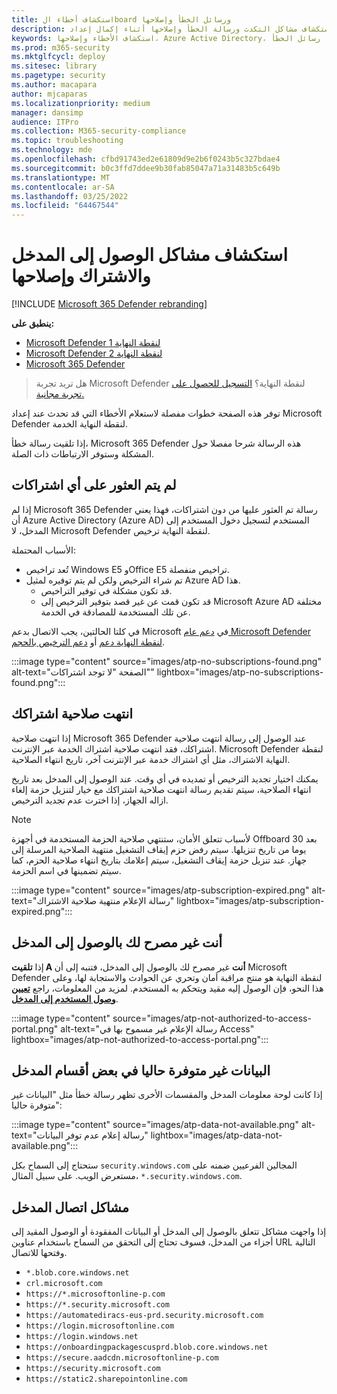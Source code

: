 ```yaml
---
title: استكشاف أخطاء الboard ورسائل الخطأ وإصلاحها
description: استكشاف مشاكل التكدث ورسالة الخطأ وإصلاحها أثناء إكمال إعداد Microsoft Defender لنقطة النهاية.
keywords: استكشاف الأخطاء وإصلاحها، Azure Active Directory، الادراج، رسالة الخطأ، رسائل الخطأ، microsoft defender لنقطة النهاية
ms.prod: m365-security
ms.mktglfcycl: deploy
ms.sitesec: library
ms.pagetype: security
ms.author: macapara
author: mjcaparas
ms.localizationpriority: medium
manager: dansimp
audience: ITPro
ms.collection: M365-security-compliance
ms.topic: troubleshooting
ms.technology: mde
ms.openlocfilehash: cfbd91743ed2e61809d9e2b6f0243b5c327bdae4
ms.sourcegitcommit: b0c3ffd7ddee9b30fab85047a71a31483b5c649b
ms.translationtype: MT
ms.contentlocale: ar-SA
ms.lasthandoff: 03/25/2022
ms.locfileid: "64467544"
---
```

# <a name="troubleshoot-subscription-and-portal-access-issues"></a>استكشاف مشاكل الوصول إلى المدخل والاشتراك وإصلاحها

[!INCLUDE [Microsoft 365 Defender rebranding](../../includes/microsoft-defender.md)]

**ينطبق على:**

- [Microsoft Defender لنقطة النهاية 1](https://go.microsoft.com/fwlink/p/?linkid=2154037)
- [Microsoft Defender لنقطة النهاية 2](https://go.microsoft.com/fwlink/p/?linkid=2154037)
- [Microsoft 365 Defender](https://go.microsoft.com/fwlink/?linkid=2118804)

> هل تريد تجربة Microsoft Defender لنقطة النهاية؟ [التسجيل للحصول على تجربة مجانية.](https://signup.microsoft.com/create-account/signup?products=7f379fee-c4f9-4278-b0a1-e4c8c2fcdf7e&ru=https://aka.ms/MDEp2OpenTrial?ocid=docs-wdatp-troublshootonboarding-abovefoldlink)

توفر هذه الصفحة خطوات مفصلة لاستعلام الأخطاء التي قد تحدث عند إعداد Microsoft Defender لنقطة النهاية الخدمة.

إذا تلقيت رسالة خطأ، Microsoft 365 Defender هذه الرسالة شرحا مفصلا حول المشكلة وستوفر الارتباطات ذات الصلة.

## <a name="no-subscriptions-found"></a>لم يتم العثور على أي اشتراكات

إذا لم Microsoft 365 Defender رسالة تم العثور عليها من دون اشتراكات، فهذا يعني أن Azure Active Directory (Azure AD) المستخدم لتسجيل دخول المستخدم إلى المدخل، لا Microsoft Defender لنقطة النهاية ترخيص.

الأسباب المحتملة:

- تُعد تراخيص Windows E5 وOffice E5 تراخيص منفصلة.
- تم شراء الترخيص ولكن لم يتم توفيره لمثيل Azure AD هذا.
  - قد تكون مشكلة في توفير التراخيص.
  - قد تكون قمت عن غير قصد بتوفير الترخيص إلى Microsoft Azure AD مختلفة عن تلك المستخدمة للمصادقة في الخدمة.

في كلتا الحالتين، يجب الاتصال بدعم Microsoft في [دعم عام Microsoft Defender لنقطة النهاية دعم](https://support.microsoft.com/getsupport?wf=0&tenant=ClassicCommercial&oaspworkflow=start_1.0.0.0&locale=en-us&supportregion=en-us&pesid=16055&ccsid=636419533611396913) أو [دعم الترخيص بالحجم](https://www.microsoft.com/licensing/servicecenter/Help/Contact.aspx).

:::image type="content" source="images/atp-no-subscriptions-found.png" alt-text="الصفحة &quot;لا توجد اشتراكات&quot;" lightbox="images/atp-no-subscriptions-found.png":::

## <a name="your-subscription-has-expired"></a>انتهت صلاحية اشتراكك

إذا انتهت صلاحية Microsoft 365 Defender عند الوصول إلى رسالة انتهت صلاحية اشتراكك، فقد انتهت صلاحية اشتراك الخدمة عبر الإنترنت. Microsoft Defender لنقطة النهاية الاشتراك، مثل أي اشتراك خدمة عبر الإنترنت آخر، تاريخ انتهاء الصلاحية.

يمكنك اختيار تجديد الترخيص أو تمديده في أي وقت. عند الوصول إلى المدخل بعد تاريخ انتهاء الصلاحية،  سيتم تقديم رسالة انتهت صلاحية اشتراكك مع خيار لتنزيل حزمة إلغاء ازاله الجهاز، إذا اخترت عدم تجديد الترخيص.

> [!NOTE]
> لأسباب تتعلق الأمان، ستنتهي صلاحية الحزمة المستخدمة في أجهزة Offboard بعد 30 يوما من تاريخ تنزيلها. سيتم رفض حزم إيقاف التشغيل منتهية الصلاحية المرسلة إلى جهاز. عند تنزيل حزمة إيقاف التشغيل، سيتم إعلامك بتاريخ انتهاء صلاحية الحزم، كما سيتم تضمينها في اسم الحزمة.

:::image type="content" source="images/atp-subscription-expired.png" alt-text="رسالة الإعلام منتهية صلاحية الاشتراك" lightbox="images/atp-subscription-expired.png":::

## <a name="you-are-not-authorized-to-access-the-portal"></a>أنت غير مصرح لك بالوصول إلى المدخل

إذا **تلقيت A أنت** غير مصرح لك بالوصول إلى المدخل، فتنبه إلى أن Microsoft Defender لنقطة النهاية هو منتج مراقبة أمان وتحري عن الحوادث والاستجابة لها، وعلى هذا النحو، فإن الوصول إليه مقيد ويتحكم به المستخدم.
لمزيد من المعلومات، راجع [**تعيين وصول المستخدم إلى المدخل**](/windows/threat-protection/windows-defender-atp/assign-portal-access-windows-defender-advanced-threat-protection).

:::image type="content" source="images/atp-not-authorized-to-access-portal.png" alt-text="رسالة الإعلام غير مسموح بها في Access" lightbox="images/atp-not-authorized-to-access-portal.png":::

## <a name="data-currently-isnt-available-on-some-sections-of-the-portal"></a>البيانات غير متوفرة حاليا في بعض أقسام المدخل

إذا كانت لوحة معلومات المدخل والمقسمات الأخرى تظهر رسالة خطأ مثل "البيانات غير متوفرة حاليا":

:::image type="content" source="images/atp-data-not-available.png" alt-text="رسالة إعلام عدم توفر البيانات" lightbox="images/atp-data-not-available.png":::

ستحتاج إلى السماح بكل `security.windows.com` المجالين الفرعيين ضمنه على مستعرض الويب. على سبيل المثال، `*.security.windows.com`.

## <a name="portal-communication-issues"></a>مشاكل اتصال المدخل

إذا واجهت مشاكل تتعلق بالوصول إلى المدخل أو البيانات المفقودة أو الوصول المقيد إلى أجزاء من المدخل، فسوف تحتاج إلى التحقق من السماح باستخدام عناوين URL التالية وفتحها للاتصال.

- `*.blob.core.windows.net`
- `crl.microsoft.com`
- `https://*.microsoftonline-p.com`
- `https://*.security.microsoft.com`
- `https://automatediracs-eus-prd.security.microsoft.com`
- `https://login.microsoftonline.com`
- `https://login.windows.net`
- `https://onboardingpackagescusprd.blob.core.windows.net`
- `https://secure.aadcdn.microsoftonline-p.com`
- `https://security.microsoft.com`
- `https://static2.sharepointonline.com`
